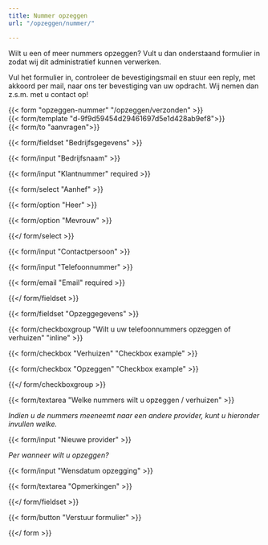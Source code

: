 ```yaml
---
title: Nummer opzeggen
url: "/opzeggen/nummer/"

---
```

Wilt u een of meer nummers opzeggen? Vult u dan onderstaand formulier in zodat wij dit administratief kunnen verwerken. 

Vul het formulier in, controleer de bevestigingsmail en stuur een reply, met akkoord per mail, naar ons ter bevestiging van uw opdracht. Wij nemen dan z.s.m. met u contact op!

{{< form "opzeggen-nummer" "/opzeggen/verzonden" >}}  
{{< form/template "d-9f9d59454d29461697d5e1d428ab9ef8">}}  
{{< form/to "aanvragen">}}

{{< form/fieldset "Bedrijfsgegevens" >}}

{{< form/input "Bedrijfsnaam" >}}

{{< form/input "Klantnummer" required >}}

{{< form/select "Aanhef" >}}

{{< form/option "Heer" >}}

{{< form/option "Mevrouw" >}}

{{</ form/select >}}

{{< form/input "Contactpersoon" >}}

{{< form/input "Telefoonnummer" >}}

{{< form/email "Email" required >}}

{{</ form/fieldset >}}

{{< form/fieldset "Opzeggegevens" >}}

{{< form/checkboxgroup "Wilt u uw telefoonnummers opzeggen of verhuizen" "inline" >}}

{{< form/checkbox "Verhuizen" "Checkbox example" >}}

{{< form/checkbox "Opzeggen" "Checkbox example" >}}

{{</ form/checkboxgroup >}}

{{< form/textarea "Welke nummers wilt u opzeggen / verhuizen" >}}

_Indien u de nummers meeneemt naar een andere provider, kunt u hieronder invullen welke._

{{< form/input "Nieuwe provider" >}}

_Per wanneer wilt u opzeggen?_

{{< form/input "Wensdatum opzegging" >}}

{{< form/textarea "Opmerkingen" >}}

{{</ form/fieldset >}}

{{< form/button "Verstuur formulier" >}}

{{</ form >}}